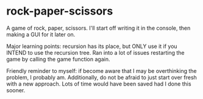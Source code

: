 # rock-paper-scissors
A game of rock, paper, scissors. I'll start off writing it in the console, then making a GUI for it later on.

Major learning points: recursion has its place, but ONLY use it if you INTEND to use the recursion tree. Ran into a lot of issues restarting the game by calling the game function again.

Friendly reminder to myself: if become aware that I may be overthinking the problem, I probably am. Additionally, do not be afraid to just start over fresh with a new approach. Lots of time would have been saved had I done this sooner.

